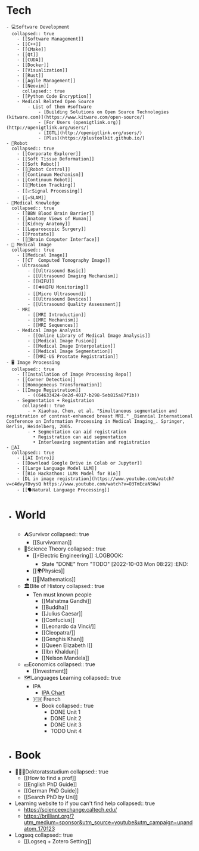 # Tech
	- 💻️Software Development
	  collapsed:: true
		- [[Software Management]]
		- [[C++]]
		- [[CMake]]
		- [[Qt]]
		- [[CUDA]]
		- [[Docker]]
		- [[Visualization]]
		- [[Rust]]
		- [[Agile Management]]
		- [[Neovim]]
		  collapsed:: true
		- [[Python Code Encryption]]
		- Medical Related Open Source
			- List of them #software
				- [Building Solutions on Open Source Technologies (kitware.com)](https://www.kitware.com/open-source/)
				- [For Users (openigtlink.org)](http://openigtlink.org/users/)
				- [IGTL](http://openigtlink.org/users/)
				- [Plus](https://plustoolkit.github.io/)
	- 🤖Robot
	  collapsed:: true
		- [[Corporate Explorer]]
		- [[Soft Tissue Deformation]]
		- [[Soft Robot]]
		- [[🤖Robot Control]]
		- [[Continuum Mechanism]]
		- [[Continuum Robot]]
		- [[🏃Motion Tracking]]
		- [[📈Signal Processing]]
		- [[✈️SLAM]]
	- 🏥Medical Knowledge
	  collapsed:: true
		- [[BBN Blood Brain Barrier]]
		- [[Anatomy Views of Human]]
		- [[Kidney Anatomy]]
		- [[Laparoscopic Surgery]]
		- [[Prostate]]
		- [[🧠Brain Computer Interface]]
	- 🩻 Medical Image
	  collapsed:: true
		- [[Medical Image]]
		- [[CT  Computed Tomography Image]]
		- Ultrasound
			- [[Ultrasound Basic]]
			- [[Ultrasound Imaging Mechanism]]
			- [[HIFU]]
			- [[🔊HIFU Monitoring]]
			- [[Micro Ultrasound]]
			- [[Ultrasound Devices]]
			- [[Ultrasound Quality Assessment]]
		- MRI
			- [[MRI Introduction]]
			- [[MRI Mechanism]]
			- [[MRI Sequences]]
		- Medical Image Analysis
			- [[Online Library of Medical Image Analysis]]
			- [[Medical Image Fusion]]
			- [[Medical Image Interpolation]]
			- [[Medical Image Segmentation]]
			- [[MRI-US Prostate Registration]]
	- 🖥️ Image Processing
	  collapsed:: true
		- [[Installation of Image Processing Repo]]
		- [[Corner Detection]]
		- [[Homogeneous Transformation]]
		- [[Image Registration]]
			- ((64633424-0e2d-4017-b298-5eb815a87f1b))
		- Segmentation + Registration
		  collapsed:: true
			- > Xiaohua, Chen, et al. "Simultaneous segmentation and registration of contrast-enhanced breast MRI." _Biennial International Conference on Information Processing in Medical Imaging_. Springer, Berlin, Heidelberg, 2005.
			- • Segmentation can aid registration
			  • Registration can aid segmentation
			  • Interleaving segmentation and registration
	- 🧠AI
	  collapsed:: true
		- [[AI Intro]]
		- [[Download Google Drive in Colab or Jupyter]]
		- [[Large Language Model LLM]]
		- [[Bio Hackathon: LLMs Model for Bio]]
		- [DL in image registration](https://www.youtube.com/watch?v=c4dvyTBvysQ https://www.youtube.com/watch?v=O3TmEcaN5Ww)
		- [[🗣️Natural Language Processing]]
- # World
	- ⛺️Survivor
	  collapsed:: true
		- [[Survivorman]]
	- 🥼Science Theory
	  collapsed:: true
		- [[⚡️Electric Engineering]]
		  :LOGBOOK:
		  * State "DONE" from "TODO" [2022-10-03 Mon 08:22]
		  :END:
		- [[🌍️Physics]]
		- [[🔢Mathematics]]
	- 🏛️Bite of History
	  collapsed:: true
		- Ten must known people
			- [[Mahatma Gandhi]]
			- [[Buddha]]
			- [[Julius Caesar]]
			- [[Confucius]]
			- [[Leonardo da Vinci/]]
			- [[Cleopatra/]]
			- [[Genghis Khan]]
			- [[Queen Elizabeth I]]
			- [[Ibn Khaldun]]
			- [[Nelson Mandela]]
	- 💶Economics
	  collapsed:: true
		- [[Investment]]
	- 🗺️Languages Learning
	  collapsed:: true
		- IPA
			- [IPA Chart](https://www.ipachart.com/)
		- 🇫🇷 French
			- Book
			  collapsed:: true
				- DONE Unit 1
				- DONE Unit 2
				- DONE Unit 3
				- TODO Unit 4
- # Book
- 👩🏻‍⚕️Doktoratsstudium
  collapsed:: true
	- [[How to find a prof]]
	- [[English PhD Guide]]
	- [[German PhD Guide]]
	- [[Search PhD by Uni]]
- Learning website to if you can't find help
  collapsed:: true
	- https://scienceexchange.caltech.edu/
	- https://brilliant.org/?utm_medium=sponsor&utm_source=youtube&utm_campaign=upandatom_170123
- Logseq
  collapsed:: true
	- [[Logseq + Zotero Setting]]